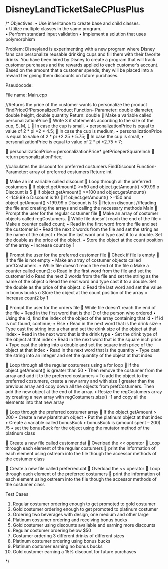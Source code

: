 # DisneyLandTicketSaleCPlusPlus
/*
Objectives: 
• Use inheritance to create base and child classes.   
• Utilize multiple classes in the same program.  
• Perform standard input validation 
• Implement a solution that uses polymorphism 

Problem: Disneyland is experimenting with a new program where Disney fans can personalize reusable drinking 
cups and fill them with their favorite drinks.  You have been hired by Disney to create a program that will track 
customer purchases and the rewards applied to each customer’s account.  Based on the amount that a customer 
spends, they will be placed into a reward tier giving them discounts on future purchases. 

Pseudocode:

File name: Main.cpp

//Returns the price of the customer wants to personalize the product
FindPriceOfPersonalizedProduct Function- 
Parameter: double diameter, double height, double quantity
Return: double
	Make a variable called personalizationPrice
	Write 3 if statements according to the size of the cup, S, M, L
	In case the cup is small, 
•	personalizationPrice is equal to value of 2 * pi *2 * 4.5;
	In case the cup is medium, 
•	personalizationPrice is equal to value of 2 * pi *2.25 * 5.75;
	In case the cup is small, 
•	personalizationPrice is equal to value of 2 * pi *2.75 * 7;

	personalizationPrice = personalizationPrice* getPriceperSquareInch
	return personalizationPrice;

//calculates the discount for preferred costumers
FindDiscount Function- 
Parameter: array of preferred costumers
Return: int

	Make an int variable called discount
	Loop through all the preferred costumers
	If object.getAmount() >=50 and object.getAmount() <99.99
o	Discount is 5
	If object.getAmount() >=100 and object.getAmount() <=149.99
o	Discount is 10
	If object.getAmount() >=150 and object.getAmount() <199.99
o	Discount is 15
	Return discount
//Reading the file and creating the arrays and calling the necessary methods
Main
	Prompt the user for the regular costumer file
	Make an array of costumer objects called regCostumers.
	While file doesn’t reach the end of the file
•	Make a counter called count;
•	Read in the first word from the file and set the customer id 
•	Read the next 2 words from the file and set the string as the name of the object
•	Read the last word and type cast it to a double. Set the double as the price of the object.
•	Store the object at the count position of the array
•	Increase count by 1

	Prompt the user for the preferred customer file
	Check if file is empty
	If the file is not empty
•	Make an array of costumer objects called prefCostumers.
•	While file doesn’t reach the end of the file
o	Make a counter called count2;
o	Read in the first word from the file and set the customer id 
o	Read the next 2 words from the file and set the string as the name of the object
o	Read the next word and type cast it to a double. Set the double as the price of the object.
o	Read the last word and set the value in bonus bucks
o	Store the object at the count position of the array
o	Increase count2 by 1

	Prompt the user for the orders file
	While file doesn’t reach the end of the file
•	Read in the first word that is the ID of the person who ordered
•	Using the id, find the index of the object of the array containing that id
•	If id is not found, continue;
•	Else 
•	Read in the next word that is the drink size
•	Type cast the string into a char and set the drink size of the object at that index
•	Read in the next word that is the drink type
•	Set the drink type of the object at that index
•	Read in the next word that is the square inch price 
•	Type cast the string into a double and set the square inch price of the object at that index
•	Read in the next word that is the quantity
•	Type cast the string into an integer and set the quantity of the object at that index

	Loop through all the regular costumers using a for loop
	If the object.getAmount() is greater than 50
•	Then remove the costumer from the array and add it to the preferred costumers
•	To add the object to the preferred costumers, create a new array and with size 1 greater than the previous array and copy down all the objects from prefCostumers. Then add the new object at the end of the array.
•	Resize the regCostumers array by creating a new array with regCostumers.size() -1 and copy all the elements into that new array

	Loop through the preferred costumer array
	If the object.getAmount > 200
•	Create a new plantitnum object
•	Put the platinum object at that index
•	Create a variable called bonusBuck
•	bonusBuck is (amount spent – 200) /5
•	set the bonusBuck for the object using the mutator method of the platinum class

	Create a new file called customer.dat
	Overload the << operator
	Loop through each element of the regular costumers
	print the information of each element using ostream into the file though the accessor methods of the costumer class

	Create a new file called preferred.dat
	Overload the << operator
	Loop through each element of the preferred costumers
	print the information of each element using ostream into the file though the accessor methods of the costumer class

Test Cases
1.	Regular costumer ordering enough to get promoted to gold costumer
2.	Gold costumer ordering enough to get promoted to platinum costumer
3.	Ordering two beverages with design, one medium and other large
4.	Platinum costumer ordering and receiving bonus bucks
5.	Gold costumer using discounts available and earning more discounts
6.	Regular costumer ordering below $50
7.	Costumer ordering 3 different drinks of different sizes
8.	Platinum costumer ordering using bonus bucks
9.	Platinum costumer earning no bonus bucks
10.	 Gold customer earning a 15% discount for future purchases 

*/

